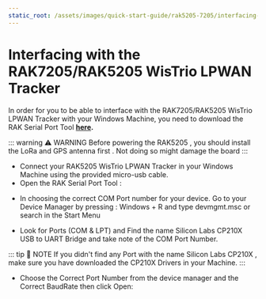 ```yaml
---
static_root: /assets/images/quick-start-guide/rak5205-7205/interfacing-with
---
```


# Interfacing with the RAK7205/RAK5205 WisTrio LPWAN Tracker

In order for you to be able to interface with the RAK7205/RAK5205 WisTrio LPWAN Tracker with your Windows Machine, you need to download the RAK Serial Port Tool **[here](https://downloads.rakwireless.com/en/LoRa/Tools/RAK_SERIAL_PORT_TOOL_V1.2.1.zip).**

::: warning ⚠️ WARNING
Before powering the RAK5205 , you should install the LoRa and GPS antenna first . Not doing so might damage the board
:::

- Connect your RAK5205 WisTrio LPWAN Tracker in your Windows Machine using the provided micro-usb cable.
- Open the RAK Serial Port Tool :

<rk-img
  :src="`${$frontmatter.static_root}/teufuzsi3aykwmda4un2.png`"
  width="100%"
  figure-number="1"
  caption="RAK Serial Port Tool"
/>

- In choosing the correct COM Port number for your device. Go to your Device Manager by pressing : Windows + R and type devmgmt.msc or search in the Start Menu

<rk-img
  :src="`${$frontmatter.static_root}/jnsaeljcwqk3gnxjvgum.png`"
  width="90%"
  figure-number="2"
  caption="Device Manager"
/>

- Look for Ports (COM & LPT) and Find the name Silicon Labs CP210X USB to UART Bridge and take note of the COM Port Number.

::: tip 📝 NOTE
If you didn't find any Port with the name Silicon Labs CP210X , make sure you have downloaded the CP210X Drivers in your Machine.
:::

- Choose the Correct Port Number from the device manager and the Correct BaudRate then click Open:

<rk-img
  :src="`${$frontmatter.static_root}/ipc7wkiipcbsfrgvtm9e.png`"
  width="100%"
  figure-number="3"
  caption="Correct COM Port and Baudrate"
/>
